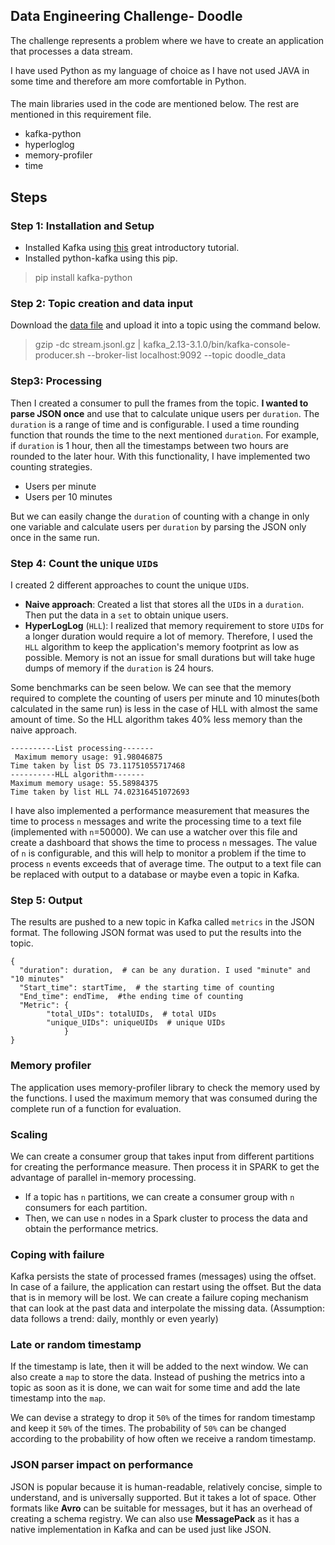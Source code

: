 

## Data Engineering Challenge- Doodle
The challenge represents a problem where we have to create an application that processes a data stream.

I have used Python as my language of choice as I have not used JAVA in some time and therefore am more comfortable in Python.
####
The main libraries used in the code are mentioned below. The rest are mentioned in this requirement file.

 - kafka-python
 - hyperloglog
 - memory-profiler
 - time

## Steps

### Step 1: Installation and Setup

 - Installed Kafka using [this](https://kafka.apache.org/quickstart) great introductory tutorial. 
  - Installed python-kafka using this pip.

    

> pip install kafka-python

### Step 2: Topic creation and data input
Download the [data file](https://tda-public.s3.eu-central-1.amazonaws.com/hire-challenge/stream.jsonl.gz) and upload it into a topic using the command below.

    

> gzip -dc stream.jsonl.gz | kafka_2.13-3.1.0/bin/kafka-console-producer.sh --broker-list localhost:9092 --topic doodle_data

### Step3: Processing
Then I created a consumer to pull the frames from the topic. **I wanted to parse JSON once** and use that to calculate unique users per `duration`. The `duration` is a range of time and is configurable. I used a time rounding function that rounds the time to the next mentioned `duration`. For example, if `duration` is 1 hour, then all the timestamps between two hours are rounded to the later hour. With this functionality, I have implemented two counting strategies.

 - Users per minute  
 - Users per 10 minutes

But we can easily change the `duration` of counting with a change in only one variable and calculate users per `duration` by parsing the JSON only once in the same run.

### Step 4: Count the unique `UID`s
I created 2 different approaches to count the unique `UID`s.

 - **Naive approach**: Created a list that stores all the `UID`s in a
   `duration`. Then put the data in a `set` to obtain unique users.
 -  **HyperLogLog** (`HLL`): I realized that memory requirement to store `UID`s for a longer duration would require a lot of memory. Therefore, I used the `HLL` algorithm to keep the application's memory footprint as low as possible. Memory is not an issue for small durations but will take huge dumps of memory if the `duration` is 24 hours.
 
Some benchmarks can be seen below. We can see that the memory required to complete the counting of users per minute and 10 minutes(both calculated in the same run) is less in the case of HLL with almost the same amount of time. So the HLL algorithm takes 40% less memory than the naive approach.
```
----------List processing-------
 Maximum memory usage: 91.98046875
Time taken by list DS 73.11751055717468
----------HLL algorithm-------
Maximum memory usage: 55.58984375
Time taken by list HLL 74.02316451072693
```
I have also implemented a performance measurement that measures the time to process `n` messages and write the processing time to a text file (implemented with `n`=50000). We can use a watcher over this file and create a dashboard that shows the time to process `n` messages. The value of `n` is configurable, and this will help to monitor a problem if the time to process `n` events exceeds that of average time. The output to a text file can be replaced with output to a database or maybe even a topic in Kafka.

### Step 5: Output
The results are pushed to a new topic in Kafka called `metrics` in the JSON format. The following JSON format was used to put the results into the topic.
```
{  
  "duration": duration,  # can be any duration. I used "minute" and "10 minutes"
  "Start_time": startTime,  # the starting time of counting
  "End_time": endTime,  #the ending time of counting
  "Metric": {  
        "total_UIDs": totalUIDs,  # total UIDs
		"unique_UIDs": uniqueUIDs  # unique UIDs
			}  
}
```

### Memory profiler
The application uses memory-profiler library to check the memory used by the functions. I used the maximum memory that was consumed during the complete run of a function for evaluation.

### Scaling 
We can create a consumer group that takes input from different partitions for creating the performance measure. Then process it in SPARK to get the advantage of parallel in-memory processing.

- If a topic has `n` partitions, we can create a consumer group with `n` consumers for each partition.
 -  Then, we can use `n` nodes in a Spark cluster to process the data and obtain the performance metrics.

### Coping with failure
Kafka persists the state of processed frames (messages) using the offset. In case of a failure, the application can restart using the offset. But the data that is in memory will be lost. We can create a failure coping mechanism that can look at the past data and interpolate the missing data. (Assumption: data follows a trend: daily, monthly or even yearly)

### Late or random timestamp
If the timestamp is late, then it will be added to the next window. We can also create a `map` to store the data. Instead of pushing the metrics into a topic as soon as it is done, we can wait for some time and add the late timestamp into the `map`.

We can devise a strategy to drop it `50%` of the times for random timestamp and keep it `50%` of the times. The probability of `50%` can be changed according to the probability of how often we receive a random timestamp.

### JSON parser impact on performance
JSON is popular because it is human-readable, relatively concise, simple to understand, and is universally supported. But it takes a lot of space. Other formats like **Avro** can be suitable for messages, but it has an overhead of creating a schema registry. We can also use **MessagePack**  as it has a native implementation in Kafka and can be used just like JSON.
